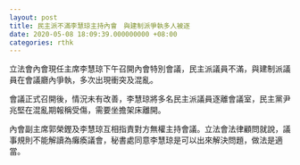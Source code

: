 ```yaml
---
layout: post
title: 民主派不滿李慧琼主持內會　與建制派爭執多人被逐
date: 2020-05-08 18:09:39.000000000 +08:00
categories: rthk
---
```


立法會內會現任主席李慧琼下午召開內會特別會議，民主派議員不滿，與建制派議員在會議廳內爭執，多次出現衝突及混亂。

會議正式召開後，情況未有改善，李慧琼將多名民主派議員逐離會議室，民主黨尹兆堅在混亂期報稱受傷，需要坐擔架床離開。

內會副主席郭榮鏗及李慧琼互相指責對方無權主持會議。立法會法律顧問就說，議事規則不能解讀為癱瘓議會，秘書處同意李慧琼是可以出來解決問題，做法是適當。
